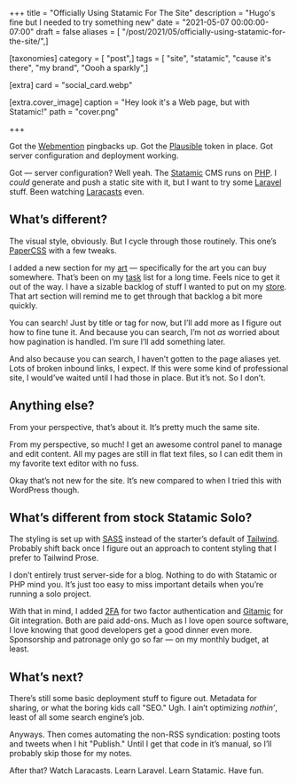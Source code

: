 +++
title = "Officially Using Statamic For The Site"
description = "Hugo's fine but I needed to try something new"
date = "2021-05-07 00:00:00-07:00"
draft = false
aliases = [ "/post/2021/05/officially-using-statamic-for-the-site/",]

[taxonomies]
category = [ "post",]
tags = [ "site", "statamic", "cause it's there", "my brand", "Oooh a sparkly",]

[extra]
card = "social_card.webp"

[extra.cover_image]
caption = "Hey look it's a Web page, but with Statamic!"
path = "cover.png"

+++

Got the [Webmention][webmention] pingbacks up.  Got the [Plausible][plausible]
token in place.  Got server configuration and deployment working.

Got — server configuration?  Well yeah.  The [Statamic][statamic] CMS runs on
[PHP][php].  I *could* generate and push a static site with it, but I want to
try some [Laravel][laravel] stuff.  Been watching [Laracasts][laracasts] even.

## What’s different?

The visual style, obviously.  But I cycle through those routinely.  This one’s
[PaperCSS][paper-css] with a few tweaks.

I added a new section for my [art][] — specifically for the art you can buy
somewhere.  That’s been on my [task][] list for a long time.  Feels nice to get
it out of the way.  I have a sizable backlog of stuff I wanted to put on my
[store][].  That art section will remind me to get through that backlog a bit
more quickly.

You can search! Just by title or tag for now, but I’ll add more as I figure out
how to fine tune it. And because you can search, I’m not *as* worried about how
pagination is handled. I’m sure I’ll add something later.

And also because you can search, I haven’t gotten to the page aliases yet. Lots
of broken inbound links, I expect. If this were some kind of professional site,
I would’ve waited until I had those in place. But it’s not. So I don’t.

## Anything else?

From your perspective, that’s about it.  It’s pretty much the same site.

From my perspective, so much!  I get an awesome control panel to manage and
edit content.  All my pages are still in flat text files, so I can edit them in
my favorite text editor with no fuss.

Okay that’s not new for the site.  It’s new compared to when I tried this with
WordPress though.

## What’s different from stock Statamic Solo?

The styling is set up with [SASS][sass] instead of the starter’s default of
[Tailwind][tailwind].  Probably shift back once I figure out an approach to
content styling that I prefer to Tailwind Prose.

I don’t entirely trust server-side for a blog.  Nothing to do with Statamic or
PHP mind you.  It’s just too easy to miss important details when you’re running
a solo project.

With that in mind, I added [2FA][2fa] for two factor authentication and
[Gitamic][gitamic] for Git integration.  Both are paid add-ons.  Much as I love
open source software, I love knowing that good developers get a good dinner
even more.  Sponsorship and patronage only go so far — on my monthly budget, at
least.

## What’s next?

There’s still some basic deployment stuff to figure out.  Metadata for sharing,
or what the boring kids call "SEO." Ugh.  I ain’t optimizing *nothin’*, least
of all some search engine’s job.

Anyways.  Then comes automating the non-RSS syndication: posting toots and
tweets when I hit "Publish." Until I get that code in it’s manual, so I’ll
probably skip those for my notes.

After that?  Watch Laracasts.  Learn Laravel.  Learn Statamic.  Have fun.

[webmention]: https://webmention.io
[plausible]: https://plausible.io
[statamic]: https://statamic.com
[php]: https://php.net
[laravel]: https://laravel.com/
[laracasts]: https://laracasts.com/
[paper-css]: https://www.getpapercss.com/
[art]: /art
[task]: /tags/taskwarrior
[store]: https://www.designbyhumans.com/shop/randomgeek/
[sass]: https://sass-lang.com/
[tailwind]: https://tailwindcss.com/
[2fa]: https://statamic.com/addons/jrc9designstudio/2fa
[gitamic]: https://statamic.com/addons/simonhamp/gitamic
